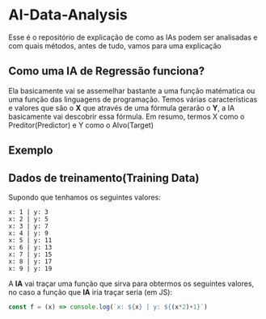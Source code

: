 # AI-Data-Analysis
Esse é o repositório de explicação de como as IAs podem ser analisadas e com quais métodos, antes de tudo, vamos para uma explicação

## Como uma IA de Regressão funciona?
Ela basicamente vai se assemelhar bastante a uma função matématica ou uma função das linguagens de programação.
Temos várias características e valores que são o **X** que através de uma fórmula gerarão o **Y**, a IA basicamente vai descobrir essa fórmula.
Em resumo, termos X como o Preditor(Predictor) e Y como o Alvo(Target)

## Exemplo
## Dados de treinamento(Training Data)

Supondo que tenhamos os seguintes valores:
```
x: 1 | y: 3
x: 2 | y: 5 
x: 3 | y: 7 
x: 4 | y: 9 
x: 5 | y: 11
x: 6 | y: 13
x: 7 | y: 15
x: 8 | y: 17
x: 9 | y: 19
```

A **IA** vai traçar uma função que sirva para obtermos os seguintes valores, no caso a função que **IA** iria traçar seria (em JS):
```js
const f = (x) => console.log(`x: ${x} | y: ${(x*2)+1}`)
```
